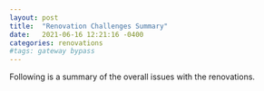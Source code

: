 ```yaml
---
layout: post
title:  "Renovation Challenges Summary"
date:   2021-06-16 12:21:16 -0400
categories: renovations
#tags: gateway bypass
---
```

<p>
Following is a summary of the overall issues with the renovations.
</p>


